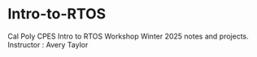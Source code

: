 # Intro-to-RTOS
Cal Poly CPES Intro to RTOS Workshop Winter 2025 notes and projects. Instructor : Avery Taylor

